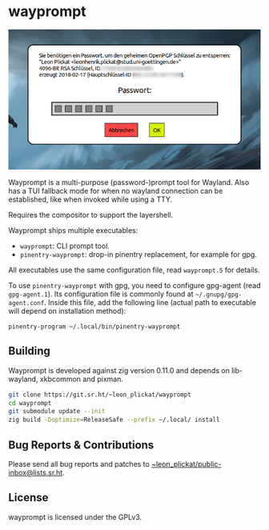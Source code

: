 # wayprompt

![wayprompt](.meta/wayprompt.png)

Wayprompt is a multi-purpose (password-)prompt tool for Wayland.
Also has a TUI fallback mode for when no wayland connection can be established,
like when invoked while using a TTY.

Requires the compositor to support the layershell.

Wayprompt ships multiple executables:

* `wayprompt`: CLI prompt tool.
* `pinentry-wayprompt`: drop-in pinentry replacement, for example for gpg.

All executables use the same configuration file, read `wayprompt.5` for details.

To use `pinentry-wayprompt` with gpg, you need to configure gpg-agent (read
`gpg-agent.1`).
Its configuration file is commonly found at `~/.gnupg/gpg-agent.conf`.
Inside this file, add the following line (actual path to executable will depend
on installation method):
```
pinentry-program ~/.local/bin/pinentry-wayprompt
```


## Building

Wayprompt is developed against zig version 0.11.0 and depends on lib-wayland,
xkbcommon and pixman.

```sh
git clone https://git.sr.ht/~leon_plickat/wayprompt
cd wayprompt
git submodule update --init
zig build -Doptimize=ReleaseSafe --prefix ~/.local/ install
```


## Bug Reports & Contributions

Please send all bug reports and patches to
[~leon_plickat/public-inbox@lists.sr.ht](mailto:~leon_plickat/public-inbox@lists.sr.ht).


## License

wayprompt is licensed under the GPLv3.
